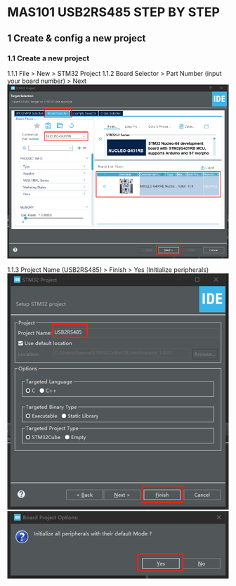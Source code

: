 # MAS101 USB2RS485 STEP BY STEP

## 1 Create & config a new project
### 1.1 Create a new project 
1.1.1 File > New > STM32 Project
1.1.2 Board Selector > Part Number (input your board number) > Next
![image](1.png) 

1.1.3 Project Name (USB2RS485) > Finish > Yes (Initialize peripherals)
![image](2.png) 
![image](3.png) 